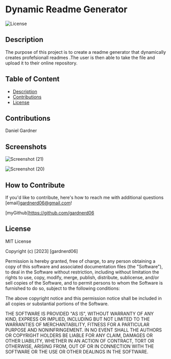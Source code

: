 # Dynamic Readme Generator

  ![License](https://img.shields.io/badge/License-MIT-orange)

## Description

The purpose of this project is to create a readme generator that dynamically creates profefsionall readmes .The user is then able to take the file and upload it to their online repository.

## Table of Content

- [Description](#description)
- [Contributions](#contributions)
- [License](#license)

## Contributions

Daniel Gardner

## Screenshots

![Screenshot (21)](https://user-images.githubusercontent.com/115792714/216185572-c7257876-c0d4-4cbd-be44-0cef8e8c3009.png)

![Screenshot (20)](https://user-images.githubusercontent.com/115792714/216185584-e00199a9-65b4-4750-b4d3-637b5ace5e01.png)

## How to Contribute

If you'd like to contribute, here's how to reach me with additional questions [email]gardnerd06@gmail.com!

[myGithub]<https://github.com/gardnerd06>

## License

MIT License

Copyright (c) [2023] [gardnerd06]

Permission is hereby granted, free of charge, to any person obtaining a copy of this software and associated documentation files (the "Software"), to deal in the Software without restriction, including without limitation the rights to use, copy, modify, merge, publish, distribute, sublicense, and/or sell copies of the Software, and to permit persons to whom the Software is furnished to do so, subject to the following conditions:

The above copyright notice and this permission notice shall be included in all copies or substantial portions of the Software.

THE SOFTWARE IS PROVIDED "AS IS", WITHOUT WARRANTY OF ANY KIND, EXPRESS OR IMPLIED, INCLUDING BUT NOT LIMITED TO THE WARRANTIES OF MERCHANTABILITY, FITNESS FOR A PARTICULAR PURPOSE AND NONINFRINGEMENT. IN NO EVENT SHALL THE AUTHORS OR COPYRIGHT HOLDERS BE LIABLE FOR ANY CLAIM, DAMAGES OR OTHER LIABILITY, WHETHER IN AN ACTION OF CONTRACT, TORT OR OTHERWISE, ARISING FROM, OUT OF OR IN CONNECTION WITH THE SOFTWARE OR THE USE OR OTHER DEALINGS IN THE SOFTWARE.

